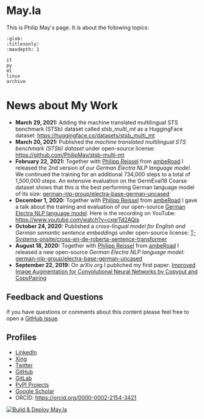 # May.la
This is Philip May's page. It is about the following topics:

```{toctree}
:glob:
:titlesonly:
:maxdepth: 1

it
py
ml
linux
archive
```

# News about My Work
- **March 29, 2021:** Adding the machine translated multilingual STS benchmark (STSb) dataset called *stsb_multi_mt* as a HuggingFace dataset: https://huggingface.co/datasets/stsb_multi_mt
- **March 20, 2021:** Published the *machine translated multilingual STS benchmark (STSb) dataset* under open-source license: https://github.com/PhilipMay/stsb-multi-mt
- **February 22, 2021:** Together with [Philipp Reissel](https://twitter.com/phil_ipp_) from [ambeRoad](https://amberoad.de/) I released the 2nd version of our *German Electra NLP language model*. We continued the training for an additional 734,000 steps to a total of 1,500,000 steps. An extensive evaluation on the GermEval18 Coarse dataset shows that this is the best performing German language model of its size: [german-nlp-group/electra-base-german-uncased](https://huggingface.co/german-nlp-group/electra-base-german-uncased)
- **December 1, 2020:** Together with [Philipp Reissel](https://twitter.com/phil_ipp_) from [ambeRoad](https://amberoad.de/) I gave a talk about the training and evaluation of our open-source [German Electra NLP language model](https://huggingface.co/german-nlp-group/electra-base-german-uncased). Here is the recording on YouTube: https://www.youtube.com/watch?v=cxgrTd2AQis
- **October 24, 2020:** Published a *cross-lingual model for English and German semantic sentence embeddings* under open-source license: [T-Systems-onsite/cross-en-de-roberta-sentence-transformer](https://huggingface.co/T-Systems-onsite/cross-en-de-roberta-sentence-transformer)
- **August 18, 2020:** Together with [Philipp Reissel](https://twitter.com/phil_ipp_) from [ambeRoad](https://amberoad.de/) I released a new open-source *German Electra NLP language model*: [german-nlp-group/electra-base-german-uncased](https://huggingface.co/german-nlp-group/electra-base-german-uncased)
- **September 22, 2019:** On arXiv.org I publiched my first paper: [Improved Image Augmentation for Convolutional Neural Networks by Copyout and CopyPairing](https://arxiv.org/abs/1909.00390)

## Feedback and Questions
If you have questions or comments about this content please feel free to
open a [GitHub issue](https://github.com/PhilipMay/May.la/issues/new).


## Profiles
- [LinkedIn](https://www.linkedin.com/in/philip-may-3992889a/)
- [Xing](https://www.xing.com/profile/Philip_May)
- [Twitter](https://twitter.com/pMay)
- [GitHub](https://github.com/PhilipMay)
- [GitLab](https://gitlab.com/PhilipMay)
- [PyPI Projects](https://pypi.org/user/Dieshe/)
- [Google Scholar](https://scholar.google.de/citations?user=tmsgMY8AAAAJ&hl=de&oi=sra)
- ORCID: <https://orcid.org/0000-0002-2154-3421>

[![Build & Deploy May.la](https://github.com/PhilipMay/May.la/actions/workflows/make-deploy.yml/badge.svg)](https://github.com/PhilipMay/May.la/actions/workflows/make-deploy.yml)
